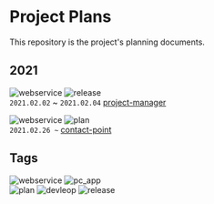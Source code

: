 # Project Plans

This repository is the project's planning documents.

## 2021

![webservice](https://img.shields.io/badge/service-web-yellow) ![release](https://img.shields.io/badge/-release-brightgreen)  
`2021.02.02` ~ `2021.02.04` [project-manager](./webservice/project-manager/)

![webservice](https://img.shields.io/badge/service-web-yellow) ![plan](https://img.shields.io/badge/-plan-blue)  
`2021.02.26 ~` [contact-point](./webservice/contact-point/)

## Tags

![webservice](https://img.shields.io/badge/service-web-yellow) ![pc_app](https://img.shields.io/badge/application-window-9cf)  
![plan](https://img.shields.io/badge/-plan-blue) ![devleop](https://img.shields.io/badge/-develop-green) ![release](https://img.shields.io/badge/-release-brightgreen)

